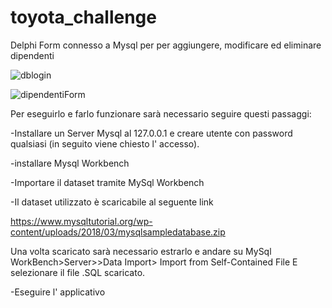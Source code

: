 # toyota_challenge
Delphi Form connesso a Mysql per per aggiungere, modificare ed eliminare dipendenti

![dblogin](https://github.com/JoHassan/toyota_challenge/assets/85934238/1ae70782-ed1c-4a4a-82ea-c38abed389df)

![dipendentiForm](https://github.com/JoHassan/toyota_challenge/assets/85934238/3812007a-453a-4949-88e9-5d4eb083ddb0)


Per eseguirlo e farlo funzionare sarà necessario seguire questi passaggi:

-Installare un Server Mysql al 127.0.0.1 e creare utente con password qualsiasi (in seguito viene chiesto l' accesso).

-installare Mysql Workbench

-Importare il dataset tramite MySql Workbench 

-Il dataset utilizzato è scaricabile al seguente link

https://www.mysqltutorial.org/wp-content/uploads/2018/03/mysqlsampledatabase.zip

Una volta scaricato sarà necessario estrarlo e andare su 
MySql WorkBench>Server>>Data Import> Import from Self-Contained File
E selezionare il file .SQL scaricato.

-Eseguire l' applicativo
